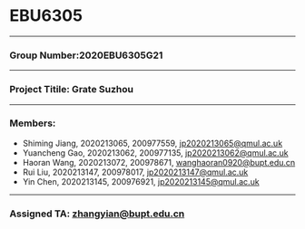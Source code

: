 # EBU6305
---
### Group Number:2020EBU6305G21
---
### Project Titile: Grate Suzhou
---
###   Members:
- Shiming Jiang, 2020213065, 200977559, jp2020213065@qmul.ac.uk<br>
- Yuancheng Gao, 2020213062, 200977135, jp2020213062@qmul.ac.uk<br>
- Haoran Wang, 2020213072, 200978671, wanghaoran0920@bupt.edu.cn<br>
- Rui Liu, 2020213147, 200978017, jp2020213147@qmul.ac.uk<br>
- Yin Chen, 2020213145, 200976921, jp2020213145@qmul.ac.uk
--- 
### Assigned TA: zhangyian@bupt.edu.cn
